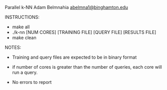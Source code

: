 Parallel k-NN
Adam Belmnahia
abelmna1@binghamton.edu

INSTRUCTIONS:

- make all
- ./k-nn [NUM CORES] [TRAINING FILE] [QUERY FILE] [RESULTS FILE]
- make clean

NOTES:
- Training and query files are expected to be in binary format

- if number of cores is greater than the number of queries,
each core will run a query.

- No errors to report
